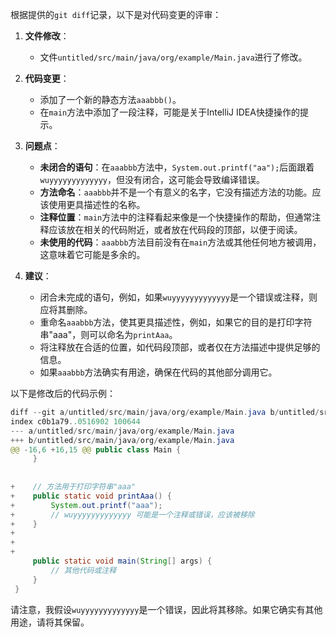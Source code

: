 根据提供的`git diff`记录，以下是对代码变更的评审：

1. **文件修改**：
   - 文件`untitled/src/main/java/org/example/Main.java`进行了修改。

2. **代码变更**：
   - 添加了一个新的静态方法`aaabbb()`。
   - 在`main`方法中添加了一段注释，可能是关于IntelliJ IDEA快捷操作的提示。

3. **问题点**：
   - **未闭合的语句**：在`aaabbb`方法中，`System.out.printf("aa");`后面跟着`wuyyyyyyyyyyyyy`，但没有闭合，这可能会导致编译错误。
   - **方法命名**：`aaabbb`并不是一个有意义的名字，它没有描述方法的功能。应该使用更具描述性的名称。
   - **注释位置**：`main`方法中的注释看起来像是一个快捷操作的帮助，但通常注释应该放在相关的代码附近，或者放在代码段的顶部，以便于阅读。
   - **未使用的代码**：`aaabbb`方法目前没有在`main`方法或其他任何地方被调用，这意味着它可能是多余的。

4. **建议**：
   - 闭合未完成的语句，例如，如果`wuyyyyyyyyyyyyy`是一个错误或注释，则应将其删除。
   - 重命名`aaabbb`方法，使其更具描述性，例如，如果它的目的是打印字符串"aaa"，则可以命名为`printAaa`。
   - 将注释放在合适的位置，如代码段顶部，或者仅在方法描述中提供足够的信息。
   - 如果`aaabbb`方法确实有用途，确保在代码的其他部分调用它。

以下是修改后的代码示例：

```java
diff --git a/untitled/src/main/java/org/example/Main.java b/untitled/src/main/java/org/example/Main.java
index c0b1a79..0516902 100644
--- a/untitled/src/main/java/org/example/Main.java
+++ b/untitled/src/main/java/org/example/Main.java
@@ -16,6 +16,15 @@ public class Main {
     }
 
 
+    // 方法用于打印字符串"aaa"
+    public static void printAaa() {
+        System.out.printf("aaa");
+        // wuyyyyyyyyyyyyy 可能是一个注释或错误，应该被移除
+    }
+
+
+
     public static void main(String[] args) {
         // 其他代码或注释
     }
 }
```

请注意，我假设`wuyyyyyyyyyyyyy`是一个错误，因此将其移除。如果它确实有其他用途，请将其保留。